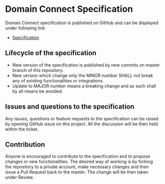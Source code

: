 # Domain Connect Specification

Domain Connect specification is published on GitHub and can be displayed under following link
* [Specification](Domain%20Connect%20Spec%20Draft.adoc)

## Lifecycle of the specification

* New version of the specification is published by new commits on master branch of this repository.
* New version which change only the MINOR number SHALL not break any of existing functionalities or integrations.
* Update to MAJOR number means a breaking change and as such shall by all means be avoided.

## Issues and questions to the specification

Any issues, questions or feature requests to the specification can be raised by opening GitHub issue on this project.
All the discussion will be then held within the ticket.

## Contribution

Anyone is encouraged to contribute to the specification and to propose changes or new functionalities.
The desired way of working is by forking the repository to a private account, make necessary changes and then issue a Pull Request back to the master.
The change will be then taken under Review.
